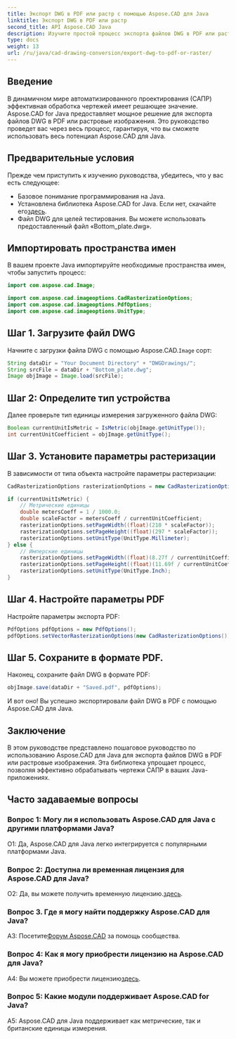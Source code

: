 ```yaml
---
title: Экспорт DWG в PDF или растр с помощью Aspose.CAD для Java
linktitle: Экспорт DWG в PDF или растр
second_title: API Aspose.CAD Java
description: Изучите простой процесс экспорта файлов DWG в PDF или растровые изображения в Java с помощью Aspose.CAD. Это пошаговое руководство обеспечивает точность и эффективность.
type: docs
weight: 13
url: /ru/java/cad-drawing-conversion/export-dwg-to-pdf-or-raster/
---
```

## Введение

В динамичном мире автоматизированного проектирования (САПР) эффективная обработка чертежей имеет решающее значение. Aspose.CAD for Java предоставляет мощное решение для экспорта файлов DWG в PDF или растровые изображения. Это руководство проведет вас через весь процесс, гарантируя, что вы сможете использовать весь потенциал Aspose.CAD для Java.

## Предварительные условия

Прежде чем приступить к изучению руководства, убедитесь, что у вас есть следующее:

- Базовое понимание программирования на Java.
-  Установлена библиотека Aspose.CAD for Java. Если нет, скачайте его[здесь](https://releases.aspose.com/cad/java/).
- Файл DWG для целей тестирования. Вы можете использовать предоставленный файл «Bottom_plate.dwg».

## Импортировать пространства имен

В вашем проекте Java импортируйте необходимые пространства имен, чтобы запустить процесс:

```java
import com.aspose.cad.Image;

import com.aspose.cad.imageoptions.CadRasterizationOptions;
import com.aspose.cad.imageoptions.PdfOptions;
import com.aspose.cad.imageoptions.UnitType;
```

## Шаг 1. Загрузите файл DWG

 Начните с загрузки файла DWG с помощью Aspose.CAD.`Image` сорт:

```java
String dataDir = "Your Document Directory" + "DWGDrawings/";
String srcFile = dataDir + "Bottom_plate.dwg";
Image objImage = Image.load(srcFile);
```

## Шаг 2: Определите тип устройства

Далее проверьте тип единицы измерения загруженного файла DWG:

```java
Boolean currentUnitIsMetric = IsMetric(objImage.getUnitType());
int currentUnitCoefficient = objImage.getUnitType();
```

## Шаг 3. Установите параметры растеризации

В зависимости от типа объекта настройте параметры растеризации:

```java
CadRasterizationOptions rasterizationOptions = new CadRasterizationOptions();

if (currentUnitIsMetric) {
    // Метрические единицы
    double metersCoeff = 1 / 1000.0;
    double scaleFactor = metersCoeff / currentUnitCoefficient;
    rasterizationOptions.setPageWidth((float)(210 * scaleFactor));
    rasterizationOptions.setPageHeight((float)(297 * scaleFactor));
    rasterizationOptions.setUnitType(UnitType.Millimeter);
} else {
    // Имперские единицы
    rasterizationOptions.setPageWidth((float)(8.27f / currentUnitCoefficient));
    rasterizationOptions.setPageHeight((float)(11.69f / currentUnitCoefficient));
    rasterizationOptions.setUnitType(UnitType.Inch);
}
```

## Шаг 4. Настройте параметры PDF

Настройте параметры экспорта PDF:

```java
PdfOptions pdfOptions = new PdfOptions();
pdfOptions.setVectorRasterizationOptions(new CadRasterizationOptions());
```

## Шаг 5. Сохраните в формате PDF.

Наконец, сохраните файл DWG в формате PDF:

```java
objImage.save(dataDir + "Saved.pdf", pdfOptions);
```

И вот оно! Вы успешно экспортировали файл DWG в PDF с помощью Aspose.CAD для Java.

## Заключение

В этом руководстве представлено пошаговое руководство по использованию Aspose.CAD для Java для экспорта файлов DWG в PDF или растровые изображения. Эта библиотека упрощает процесс, позволяя эффективно обрабатывать чертежи САПР в ваших Java-приложениях.

## Часто задаваемые вопросы

### Вопрос 1: Могу ли я использовать Aspose.CAD для Java с другими платформами Java?

О1: Да, Aspose.CAD для Java легко интегрируется с популярными платформами Java.

### Вопрос 2: Доступна ли временная лицензия для Aspose.CAD для Java?

 О2: Да, вы можете получить временную лицензию.[здесь](https://purchase.aspose.com/temporary-license/).

### Вопрос 3. Где я могу найти поддержку Aspose.CAD для Java?

 A3: Посетите[Форум Aspose.CAD](https://forum.aspose.com/c/cad/19) за помощь сообщества.

### Вопрос 4: Как я могу приобрести лицензию на Aspose.CAD для Java?

 A4: Вы можете приобрести лицензию[здесь](https://purchase.aspose.com/buy).

### Вопрос 5: Какие модули поддерживает Aspose.CAD for Java?

A5: Aspose.CAD для Java поддерживает как метрические, так и британские единицы измерения.